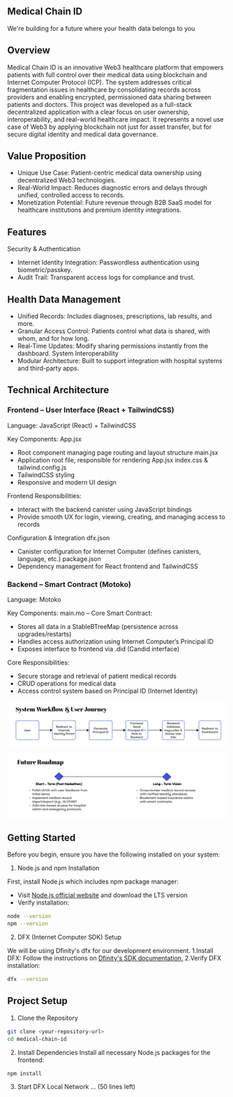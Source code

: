 ## Medical Chain ID
We're building for a future where your health data belongs to you

## Overview
Medical Chain ID is an innovative Web3 healthcare platform that empowers patients with full control over their medical data using blockchain and Internet Computer Protocol (ICP). The system addresses critical fragmentation issues in healthcare by consolidating records across providers and enabling encrypted, permissioned data sharing between patients and doctors.
This project was developed as a full-stack decentralized application with a clear focus on user ownership, interoperability, and real-world healthcare impact. It represents a novel use case of Web3 by applying blockchain not just for asset transfer, but for secure digital identity and medical data governance.

## Value Proposition
- Unique Use Case: Patient-centric medical data ownership using decentralized Web3 technologies.
- Real-World Impact: Reduces diagnostic errors and delays through unified, controlled access to records.
- Monetization Potential: Future revenue through B2B SaaS model for healthcare institutions and premium identity integrations.

## Features
Security & Authentication
- Internet Identity Integration: Passwordless authentication using biometric/passkey.
- Audit Trail: Transparent access logs for compliance and trust.

## Health Data Management
- Unified Records: Includes diagnoses, prescriptions, lab results, and more.
- Granular Access Control: Patients control what data is shared, with whom, and for how long.
- Real-Time Updates: Modify sharing permissions instantly from the dashboard.
System Interoperability
- Modular Architecture: Built to support integration with hospital systems and third-party apps.

## Technical Architecture
### Frontend – User Interface (React + TailwindCSS)

Language: JavaScript (React) + TailwindCSS

Key Components:
App.jsx
- Root component managing page routing and layout structure
main.jsx
- Application root file, responsible for rendering App.jsx
index.css & tailwind.config.js
- TailwindCSS styling
- Responsive and modern UI design

Frontend Responsibilities:
- Interact with the backend canister using JavaScript bindings
- Provide smooth UX for login, viewing, creating, and managing access to records

Configuration & Integration
dfx.json
- Canister configuration for Internet Computer (defines canisters, language, etc.)
package.json
- Dependency management for React frontend and TailwindCSS


### Backend – Smart Contract (Motoko)

Language: Motoko

Key Components:
main.mo – Core Smart Contract:
- Stores all data in a StableBTreeMap (persistence across upgrades/restarts)
- Handles access authorization using Internet Computer’s Principal ID
- Exposes interface to frontend via .did (Candid interface)

Core Responsibilities:
- Secure storage and retrieval of patient medical records
- CRUD operations for medical data
- Access control system based on Principal ID (Internet Identity)

![image alt](https://github.com/nidioganteng/MedicalChainID/blob/98a694f8feb68fe8fb71f91dfce92b669f3afce2/My_First_Board_-_Frame_1.jpg)

![image alt](https://github.com/nidioganteng/MedicalChainID/blob/98a694f8feb68fe8fb71f91dfce92b669f3afce2/My_First_Board_-_Frame_2.jpg)

## Getting Started
Before you begin, ensure you have the following installed on your system:
1. Node.js and npm Installation

First, install Node.js which includes npm package manager:
- Visit [Node.js official website](https://nodejs.org/en) and download the LTS version
- Verify installation:
```bash
node --version
npm --version
```
2. DFX (Internet Computer SDK) Setup

We will be using Dfinity's dfx for our development environment.
1.Install DFX: Follow the instructions on [Dfinity's SDK documentation.](https://internetcomputer.org/docs/building-apps/getting-started/install)
2.Verify DFX installation:
```bash
dfx --version
```

## Project Setup
1. Clone the Repository
```bash
git clone <your-repository-url>
cd medical-chain-id
```
2. Install Dependencies
Install all necessary Node.js packages for the frontend:
```bash
npm install
```
3. Start DFX Local Network
... (50 lines left)
